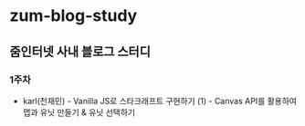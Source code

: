 # zum-blog-study
## 줌인터넷 사내 블로그 스터디

### 1주차
- karl(천재민) - Vanilla JS로 스타크래프트 구현하기 (1) - Canvas API를 활용하여 맵과 유닛 만들기 & 유닛 선택하기
